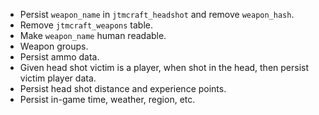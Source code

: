 * Persist `weapon_name` in `jtmcraft_headshot` and remove `weapon_hash`.
* Remove `jtmcraft_weapons` table.
* Make `weapon_name` human readable.
* Weapon groups.
* Persist ammo data.
* Given head shot victim is a player, when shot in the head, then persist victim player data.
* Persist head shot distance and experience points.
* Persist in-game time, weather, region, etc.
